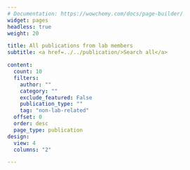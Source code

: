```yaml
---
# Documentation: https://wowchemy.com/docs/page-builder/
widget: pages
headless: true
weight: 20

title: All publications from lab members
subtitle: <a href=../../publication/>Search all</a>

content:
  count: 10
  filters:
    author: ""
    category: ""
    exclude_featured: False
    publication_type: ""
    tag: "non-lab-related"
  offset: 0
  order: desc
  page_type: publication
design:
  view: 4
  columns: "2"

---
```

